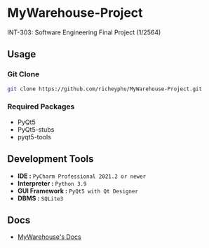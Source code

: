 # MyWarehouse-Project
INT-303: Software Engineering Final Project (1/2564)


## Usage

### Git Clone
```bash 
git clone https://github.com/richeyphu/MyWarehouse-Project.git
```

### Required Packages
- PyQt5
- PyQt5-stubs
- pyqt5-tools


## Development Tools
* **IDE :** `PyCharm Professional 2021.2 or newer`
* **Interpreter :** `Python 3.9`
* **GUI Framework :** `PyQt5 with Qt Designer`
* **DBMS :** `SQLite3`


## Docs
- [MyWarehouse's Docs](https://richeyphu.github.io/MyWarehouse-Project/)
